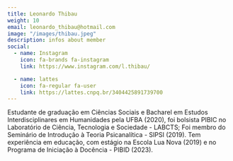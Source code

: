 ```yaml
---
title: Leonardo Thibau
weight: 10
email: leonardo_thibau@hotmail.com
image: "/images/thibau.jpeg"
description: infos about member
social:
  - name: Instagram
    icon: fa-brands fa-instagram
    link: https://www.instagram.com/l.thibau/

  - name: lattes
    icon: fa-regular fa-user
    link: https://lattes.cnpq.br/3404425891739700
---
```


Estudante de graduação em Ciências Sociais e Bacharel em Estudos Interdisciplinares em Humanidades pela UFBA (2020), foi bolsista PIBIC no Laboratório de Ciência, Tecnologia e Sociedade - LABCTS; Foi membro do Seminário de Introdução à Teoria Psicanalítica - SIPSI (2019). Tem experiência em educação, com estágio na Escola Lua Nova (2019) e no Programa de Iniciação à Docência - PIBID (2023).